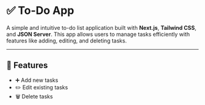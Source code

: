 # ✅ To-Do App

A simple and intuitive to-do list application built with **Next.js**, **Tailwind CSS**, and **JSON Server**. This app allows users to manage tasks efficiently with features like adding, editing, and deleting tasks.

---

## 🚀 Features

- ➕ Add new tasks  
- ✏️ Edit existing tasks  
- 🗑️ Delete tasks  


